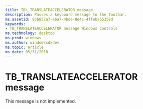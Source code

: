 ```yaml
---
title: TB\_TRANSLATEACCELERATOR message
description: Passes a keyboard message to the toolbar.
ms.assetid: 936837a7-a6a7-4bde-8e4c-4ffeba55358d
keywords:
- TB_TRANSLATEACCELERATOR message Windows Controls
ms.technology: desktop
ms.prod: windows
ms.author: windowssdkdev
ms.topic: article
ms.date: 05/31/2018
---
```


# TB\_TRANSLATEACCELERATOR message

This message is not implemented.

 

 




